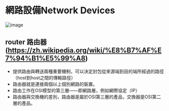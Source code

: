 # 網路設備Network Devices
![image](https://user-images.githubusercontent.com/90738394/138015854-b2fe071c-cdf2-4a18-8430-50c8e04b68eb.png)
## router 路由器(https://zh.wikipedia.org/wiki/%E8%B7%AF%E7%94%B1%E5%99%A8)
- 提供路由與轉送兩種重要機制，可以決定封包從來源端到目的端所經過的路徑（host到host之間的傳輸路徑）
- 路由器就是連接兩個以上個別網路的裝置。
- 路由工作在OSI模型的第三層——即網路層，例如網際協定（IP）
- 路由器與交換機的差別，路由器是屬於OSI第三層的產品，交換器是OSI第二層的產品。
